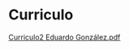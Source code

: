 # Curriculo
[Curriculo2 Eduardo González.pdf](https://github.com/EduardoV82/Curriculo/files/12089838/Curriculo2.Eduardo.Gonzalez.pdf)
